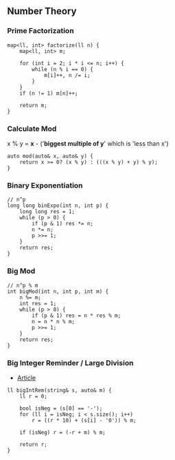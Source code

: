 ## Number Theory
### Prime Factorization

```
map<ll, int> factorize(ll n) {
    map<ll, int> m;
    
    for (int i = 2; i * i <= n; i++) {
        while (n % i == 0) {
            m[i]++, n /= i;
        }
    }
    if (n != 1) m[n]++;
        
    return m;
}
```

### Calculate Mod
x % y = **x** - ('**biggest multiple of y**' which is 'less than x')

```
auto mod(auto& x, auto& y) {
    return x >= 0? (x % y) : (((x % y) + y) % y);
}
```

### Binary Exponentiation

```
// n^p
long long binExpo(int n, int p) {
    long long res = 1;
    while (p > 0) {
        if (p & 1) res *= n;
        n *= n;
        p >>= 1;
    }
    return res;
}
```

### Big Mod

```
// n^p % m
int bigMod(int n, int p, int m) {
    n %= m;
    int res = 1;
    while (p > 0) {
        if (p & 1) res = n * res % m;
        n = n * n % m;
        p >>= 1;
    }
    return res;
}
```

### Big Integer Reminder / Large Division
- [Article](https://www.shawonruet.com/2016/07/big-integer-remainder.html)

```
ll bigIntRem(string& s, auto& m) {
    ll r = 0;
    
    bool isNeg = (s[0] == '-');
    for (ll i = isNeg; i < s.size(); i++)
        r = ((r * 10) + (s[i] - '0')) % m;
    
    if (isNeg) r = (-r + m) % m;
    
    return r;
}
```
